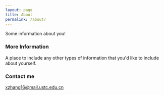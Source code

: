 ```yaml
---
layout: page
title: About
permalink: /about/
---
```


Some information about you!

### More Information

A place to include any other types of information that you'd like to include about yourself.

### Contact me

[xzhang16@mail.ustc.edu.cn](mailto:xzhang16@mail.ustc.edu.cn)
